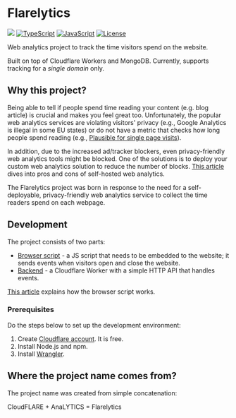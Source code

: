 # Flarelytics

[![](https://img.shields.io/badge/Built%20on-Cloudflare%20Workers-orange)](https://workers.cloudflare.com)
[![TypeScript](https://img.shields.io/badge/--3178C6?logo=typescript&logoColor=ffffff)](https://www.typescriptlang.org/)
[![JavaScript](https://img.shields.io/badge/--F7DF1E?logo=javascript&logoColor=000)](https://www.javascript.com/)
[![License](https://img.shields.io/badge/Licence-GPLv3%20-blue.svg)](./LICENSE)


Web analytics project to track the time visitors spend on the website.

Built on top of Cloudflare Workers and MongoDB. Currently, supports tracking for a *single domain* only.

## Why this project?

Being able to tell if people spend time reading your content (e.g. blog article) is crucial and makes you feel great too. Unfortunately, the popular web analytics services are violating visitors' privacy (e.g., Google Analytics is illegal in some EU states) or do not have a metric that checks how long people spend reading (e.g., [Plausible for single page visits](https://github.com/plausible/analytics/discussions/863)).

In addition, due to the increased ad/tracker blockers, even privacy-friendly web analytics tools might be blocked. One of the solutions is to deploy your custom web analytics solution to reduce the number of blocks. [This article](https://www.ctrl.blog/entry/ctrl-analytics.html) dives into pros and cons of self-hosted web analytics.

The Flarelytics project was born in response to the need for a self-deployable, privacy-friendly web analytics service to collect the time readers spend on each webpage.

## Development

The project consists of two parts:

- [Browser script](./analytics) - a JS script that needs to be embedded to the website; it sends events when visitors open and close the website.
- [Backend](./src) - a Cloudflare Worker with a simple HTTP API that handles events.

[This article](https://vmois.dev/build-web-analytics-project-from-scratch/) explains how the browser script works.

### Prerequisites

Do the steps below to set up the development environment:

1. Create [Cloudflare account](https://dash.cloudflare.com/sign-up/workers-and-pages). It is free.
2. Install Node.js and npm.
3. Install [Wrangler](https://developers.cloudflare.com/workers/wrangler/install-and-update/).


## Where the project name comes from?

The project name was created from simple concatenation:

CloudFLARE + AnaLYTICS = Flarelytics

